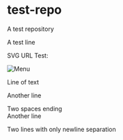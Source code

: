 # test-repo

A test repository

A test line

SVG URL Test:

![Menu](https://cerebraldatabank.neocities.org/media/cdb-icons.svg#menu)

Line of text

Another line

Two spaces ending  
Another line

Two lines with
only newline separation
